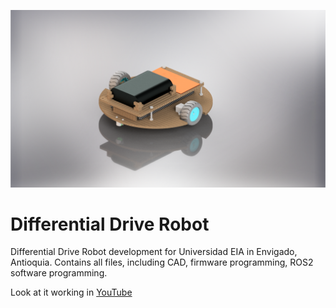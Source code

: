 ![alt text](RENDER.png)
# Differential Drive Robot
Differential Drive Robot development for Universidad EIA in Envigado, Antioquia.  Contains all files, including CAD, firmware programming, ROS2 software programming. 

Look at it working in [YouTube](https://youtu.be/ukqRsuS6mHY)
